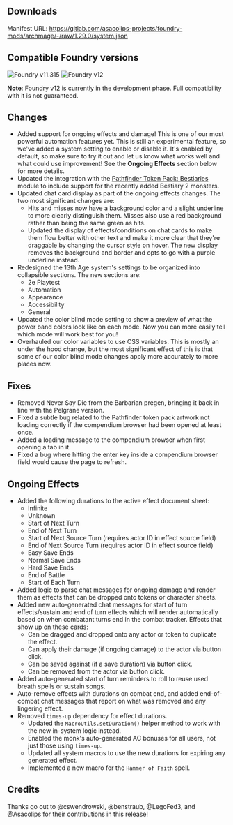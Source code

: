 ## Downloads

Manifest URL: https://gitlab.com/asacolips-projects/foundry-mods/archmage/-/raw/1.29.0/system.json

## Compatible Foundry versions

![Foundry v11.315](https://img.shields.io/badge/Foundry-v11.315-green) ![Foundry v12](https://img.shields.io/badge/Foundry-v12-yellow)

**Note**: Foundry v12 is currently in the development phase. Full compatibility with it is not guaranteed.

## Changes

- Added support for ongoing effects and damage! This is one of our most powerful automation features yet. This is still an experimental feature, so we've added a system setting to enable or disable it. It's enabled by default, so make sure to try it out and let us know what works well and what could use improvement! See the **Ongoing Effects** section below for more details.
- Updated the integration with the [Pathfinder Token Pack: Bestiaries](https://foundryvtt.com/packages/pf2e-tokens-bestiaries) module to include support for the recently added Bestiary 2 monsters.
- Updated chat card display as part of the ongoing effects changes. The two most significant changes are:
    - Hits and misses now have a background color and a slight underline to more clearly distinguish them. Misses also use a red background rather than being the same green as hits.
    - Updated the display of effects/conditions on chat cards to make them flow better with other text and make it more clear that they're draggable by changing the cursor style on hover. The new display removes the background and border and opts to go with a purple underline instead.
- Redesigned the 13th Age system's settings to be organized into collapsible sections. The new sections are:
    - 2e Playtest
    - Automation
    - Appearance
    - Accessibility
    - General
- Updated the color blind mode setting to show a preview of what the power band colors look like on each mode. Now you can more easily tell which mode will work best for you!
- Overhauled our color variables to use CSS variables. This is mostly an under the hood change, but the most significant effect of this is that some of our color blind mode changes apply more accurately to more places now.

## Fixes

- Removed Never Say Die from the Barbarian pregen, bringing it back in line with the Pelgrane version.
- Fixed a subtle bug related to the Pathfinder token pack artwork not loading correctly if the compendium browser had been opened at least once.
- Added a loading message to the compendium browser when first opening a tab in it.
- Fixed a bug where hitting the enter key inside a compendium browser field would cause the page to refresh.

## Ongoing Effects

- Added the following durations to the active effect document sheet:
    - Infinite
    - Unknown
    - Start of Next Turn
    - End of Next Turn
    - Start of Next Source Turn (requires actor ID in effect source field)
    - End of Next Source Turn (requires actor ID in effect source field)
    - Easy Save Ends
    - Normal Save Ends
    - Hard Save Ends
    - End of Battle
    - Start of Each Turn
- Added logic to parse chat messages for ongoing damage and render them as effects that can be dropped onto tokens or character sheets.
- Added new auto-generated chat messages for start of turn effects/sustain and end of turn effects which will render automatically based on when combatant turns end in the combat tracker. Effects that show up on these cards:
    - Can be dragged and dropped onto any actor or token to duplicate the effect.
    - Can apply their damage (if ongoing damage) to the actor via button click.
    - Can be saved against (if a save duration) via button click.
    - Can be removed from the actor via button click.
- Added auto-generated start of turn reminders to roll to reuse used breath spells or sustain songs.
- Auto-remove effects with durations on combat end, and added end-of-combat chat messages that report on what was removed and any lingering effect.
- Removed `times-up` dependency for effect durations.
    - Updated the `MacroUtils.setDuration()` helper method to work with the new in-system logic instead.
    - Enabled the monk's auto-generated AC bonuses for all users, not just those using `times-up`.
    - Updated all system macros to use the new durations for expiring any generated effect.
    - Implemented a new macro for the `Hammer of Faith` spell.

## Credits

Thanks go out to @cswendrowski, @benstraub, @LegoFed3, and @Asacolips for their contributions in this release!